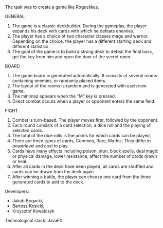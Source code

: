 
The task was to create a game like Roguelikes.

GENERAL
1. The game is a classic deckbuilder. During the gameplay, the player expands his deck with cards with which he defeats enemies.
2. The player has a choice of two character classes mage and warrior. Depending on the choice, the player has a different starting deck and different statistics. 
3. The goal of the game is to build a strong deck to defeat the final boss, get the key from him and open the door of the secret room.

BOARD
1. The game board is generated automatically. It consists of several rooms containing enemies, or randomly placed items. 
2. The layout of the rooms is random and is generated with each new game.
3. The minimap appears when the "M" key is pressed.
4. Direct combat occurs when a player or opponent enters the same field. 

FIGHT
1. Combat is turn-based. The player moves first, followed by the opponent. 
2. Each round consists of a card selection, a dice roll and the playing of selected cards.
3. The total of the dice rolls is the points for which cards can be played,
4. There are three types of cards, Common, Rare, Mythic. They differ in powerlevel and cost to play. 
5. Cards have many effects including poison, stun, block spells, deal magic or physical damage, lower resistance, affect the number of cards drawn or heal. 
6. After all cards in the deck have been played, all cards are shuffled and cards can be drawn from the deck again.
7. After winning a battle, the player can choose one card from the three generated cards to add to the deck. 


Developers:
* Jakub Bogacki, 
* Bartosz Kosicki, 
* Krzysztof Kowalczyk


Technological stack:
JavaFX
